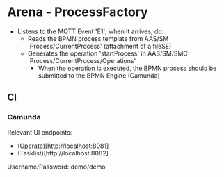 # Arena - ProcessFactory

- Listens to the MQTT Event 'E1'; when it arrives, do:
  - Reads the BPMN process template from AAS/SM 'Process/CurrentProcess' (attachment of a fileSE)
  - Generates the operation 'startProcess' in AAS/SM/SMC 'Process/CurrentProcess/Operations'
    - When the operation is executed, the BPMN process should be submitted to the BPMN Engine (Camunda)

## CI

### Camunda 

Relevant UI endpoints:

- (Operate)[http://localhost:8081]
- (Tasklist)[http://localhost:8082]

Username/Password: demo/demo